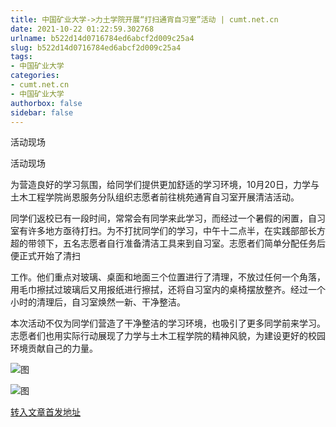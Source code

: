 ```yaml
---
title: 中国矿业大学->力土学院开展“打扫通宵自习室”活动 | cumt.net.cn
date: 2021-10-22 01:22:59.302768
urlname: b522d14d0716784ed6abcf2d009c25a4
slug: b522d14d0716784ed6abcf2d009c25a4
tags: 
- 中国矿业大学
categories:
- cumt.net.cn
- 中国矿业大学
authorbox: false
sidebar: false
---
```

活动现场

活动现场

为营造良好的学习氛围，给同学们提供更加舒适的学习环境，10月20日，力学与土木工程学院尚恩服务分队组织志愿者前往桃苑通宵自习室开展清洁活动。

同学们返校已有一段时间，常常会有同学来此学习，而经过一个暑假的闲置，自习室有许多地方亟待打扫。为不打扰同学们的学习，中午十二点半，在实践部部长方超的带领下，五名志愿者自行准备清洁工具来到自习室。志愿者们简单分配任务后便正式开始了清扫
<!--more-->
工作。他们重点对玻璃、桌面和地面三个位置进行了清理，不放过任何一个角落，用毛巾擦拭过玻璃后又用报纸进行擦拭，还将自习室内的桌椅摆放整齐。经过一个小时的清理后，自习室焕然一新、干净整洁。

本次活动不仅为同学们营造了干净整洁的学习环境，也吸引了更多同学前来学习。志愿者们也用实际行动展现了力学与土木工程学院的精神风貌，为建设更好的校园环境贡献自己的力量。

![图](http://xwzx.cumt.edu.cn/_upload/article/images/04/f9/98e5f83d4bb18a266def2fe2cbb2/614cbda1-331a-43ea-9e6b-b4dbec62856d.png)

![图](http://xwzx.cumt.edu.cn/_upload/article/images/04/f9/98e5f83d4bb18a266def2fe2cbb2/626b6b58-12ca-4421-ae66-b117f484eb7e.png)

[转入文章首发地址](http://xwzx.cumt.edu.cn/4c/e7/c523a609511/page.htm)